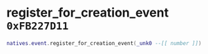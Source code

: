 # register_for_creation_event `0xFB227D11`

```lua
natives.event.register_for_creation_event(_unk0 --[[ number ]])
```